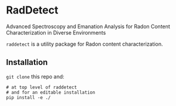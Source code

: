 # RadDetect
Advanced Spectroscopy and Emanation Analysis for Radon Content Characterization in Diverse Environments

``raddetect`` is a utility package for Radon content characterization. 

## Installation
`git clone` this repo and:
```
# at top level of raddetect 
# and for an editable installation
pip install -e ./
```
